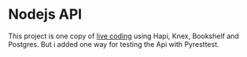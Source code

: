 # Nodejs API

This project is one copy of [live coding](https://www.youtube.com/watch?v=axynExUSfGE) using Hapi, Knex, Bookshelf and Postgres. 
But i added one way for testing the Api with Pyresttest.
